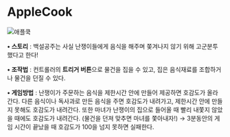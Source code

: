 # AppleCook

![애플쿡](https://github.com/YoonStone/AppleCook/assets/101027984/df88b1cf-3e58-468b-954a-f4ec099409d1)


**• 스토리** : 백설공주는 사실 난쟁이들에게 음식을 해주며 쫒겨나지 않기 위해 고군분투했다고 한다!

**• 조작법** : 컨트롤러의 **트리거 버튼**으로 물건을 집을 수 있고, 집은 음식재료를 조합하거나 물건을 던질 수 있다.

**• 게임방법** : 난쟁이가 주문하는 음식을 제한시간 안에 만들어 제공하면 호감도가 올라간다.
다른 음식이나 독사과로 만든 음식을 주면 호감도가 내려가고, 제한시간 안에 만들지 못해도 호감도가 내려간다.
또한 마녀가 난쟁이의 집으로 들어올 때 빨리 내쫓지 않았을 때에도 호감도가 내려간다. (물건을 던져 맞추면 마녀를 쫓아내자!) 
→ 3분동안의 게임 시간이 끝났을 때 호감도가 100을 넘지 못하면 실패한다.
